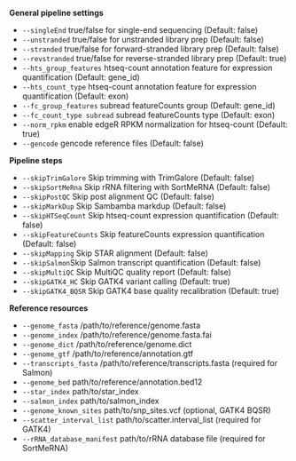 **General pipeline settings**
* `--singleEnd` true/false for single-end sequencing (Default: false)
* `--unstranded` true/false for unstranded library prep (Default: false)
* `--stranded` true/false for forward-stranded library prep (Default: false)
* `--revstranded` true/false for reverse-stranded library prep (Default: true)
* `--hts_group_features` htseq-count annotation feature for expression quantification (Default: gene_id)
* `--hts_count_type` htseq-count annotation feature for expression quantification (Default: exon)
* `--fc_group_features` subread featureCounts group (Default: gene_id)
* `--fc_count_type subread` subread featureCounts type (Default: exon)
* `--norm_rpkm` enable edgeR RPKM normalization for htseq-count (Default: true)
* `--gencode` gencode reference files (Default: false)

**Pipeline steps**

* `--skipTrimGalore` Skip trimming with TrimGalore (Default: false)
* `--skipSortMeRna` Skip rRNA filtering with SortMeRNA (Default: false)
* `--skipPostQC` Skip post alignment QC (Default: false)
* `--skipMarkDup` Skip Sambamba markdup (Default: false)
* `--skipHTSeqCount` Skip htseq-count expression quantification (Default: false)
* `--skipFeatureCounts` Skip featureCounts expression quantification (Default: false)
* `--skipMapping` Skip STAR alignment (Default: false)
* `--skipSalmon`Skip Salmon transcript quantification (Default: false)
* `--skipMultiQC` Skip MultiQC quality report (Default: false)
* `--skipGATK4_HC` Skip GATK4 variant calling (Default: true)
* `--skipGATK4_BQSR` Skip GATK4 base quality recalibration (Default: true)

**Reference resources**

* `--genome_fasta` /path/to/reference/genome.fasta
* `--genome_index` /path/to/reference/genome.fasta.fai
* `--genome_dict` /path/to/reference/genome.dict
* `--genome_gtf` /path/to/reference/annotation.gtf
* `--transcripts_fasta` /path/to/reference/transcripts.fasta (required for Salmon)
* `--genome_bed` path/to/reference/annotation.bed12 
* `--star_index` path/to/star_index 
* `--salmon_index` path/to/salmon_index  
* `--genome_known_sites` path/to/snp_sites.vcf (optional, GATK4 BQSR) 
* `--scatter_interval_list` path/to/scatter.interval_list (required for GATK4) 
* `--rRNA_database_manifest` path/to/rRNA database file (required for SortMeRNA) 

